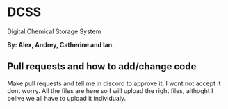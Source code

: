 # DCSS
Digital Chemical Storage System 



**By: Alex, Andrey, Catherine and Ian.**

## Pull requests and how to add/change code
Make pull requests and tell me in discord to approve it, I wont not accept it dont worry. All the files are here so I will upload the right files, althoght I belive we all have
to upload it individualy.
